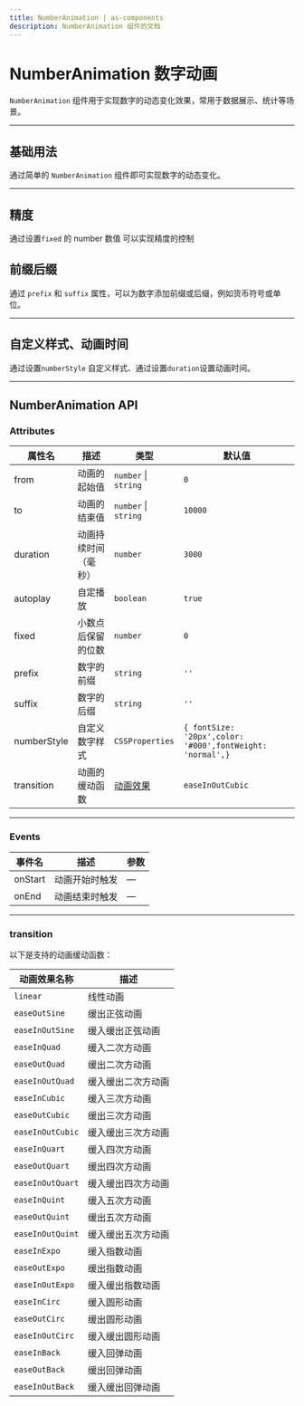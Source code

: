 ```yaml
---
title: NumberAnimation | as-components
description: NumberAnimation 组件的文档
---
```


# NumberAnimation 数字动画

`NumberAnimation` 组件用于实现数字的动态变化效果，常用于数据展示、统计等场景。

---

## 基础用法

通过简单的 `NumberAnimation` 组件即可实现数字的动态变化。

<preview path="../demo/NumberAnimation/Basic.vue" language="vue"></preview>

---

## 精度

通过设置`fixed` 的 number 数值 可以实现精度的控制
<preview path="../demo/NumberAnimation/Precision.vue" language="vue"></preview>

## 前缀后缀

通过 `prefix` 和 `suffix` 属性，可以为数字添加前缀或后缀，例如货币符号或单位。

<preview path="../demo/NumberAnimation/PrefixSuffix.vue" language="vue"></preview>

---

## 自定义样式、动画时间

通过设置`numberStyle` 自定义样式、通过设置`duration`设置动画时间。

<preview path="../demo/NumberAnimation/Custom.vue" language="vue"></preview>

---

## NumberAnimation API

### Attributes

| 属性名      | 描述                 | 类型                 | 默认值  |
| ----------- | -------------------- | -------------------- | ------- |
| from        | 动画的起始值         | `number` \| `string` | `0`     |
| to          | 动画的结束值         | `number` \| `string` | `10000` |
| duration    | 动画持续时间（毫秒） | `number`             | `3000`  |
| autoplay    | 自定播放             | `boolean`            | `true`  |
| fixed       | 小数点后保留的位数   | `number`             | `0`     |
| prefix      | 数字的前缀           | `string`             | `''`    |
| suffix      | 数字的后缀           | `string`             | `''`    |
| numberStyle | 自定义数字样式       | `CSSProperties`      | `{ fontSize: '20px',color: '#000',fontWeight: 'normal',} `        |
| transition       | 动画的缓动函数                 | [动画效果](#transition)   |`easeInOutCubic`

---

### Events

| 事件名  | 描述           | 参数 |
| ------- | -------------- | ---- |
| onStart | 动画开始时触发 | —    |
| onEnd   | 动画结束时触发 | —    |

---

### transition

以下是支持的动画缓动函数：

| 动画效果名称     | 描述               |
| ---------------- | ------------------ |
| `linear`         | 线性动画           |
| `easeOutSine`    | 缓出正弦动画       |
| `easeInOutSine`  | 缓入缓出正弦动画   |
| `easeInQuad`     | 缓入二次方动画     |
| `easeOutQuad`    | 缓出二次方动画     |
| `easeInOutQuad`  | 缓入缓出二次方动画 |
| `easeInCubic`    | 缓入三次方动画     |
| `easeOutCubic`   | 缓出三次方动画     |
| `easeInOutCubic` | 缓入缓出三次方动画 |
| `easeInQuart`    | 缓入四次方动画     |
| `easeOutQuart`   | 缓出四次方动画     |
| `easeInOutQuart` | 缓入缓出四次方动画 |
| `easeInQuint`    | 缓入五次方动画     |
| `easeOutQuint`   | 缓出五次方动画     |
| `easeInOutQuint` | 缓入缓出五次方动画 |
| `easeInExpo`     | 缓入指数动画       |
| `easeOutExpo`    | 缓出指数动画       |
| `easeInOutExpo`  | 缓入缓出指数动画   |
| `easeInCirc`     | 缓入圆形动画       |
| `easeOutCirc`    | 缓出圆形动画       |
| `easeInOutCirc`  | 缓入缓出圆形动画   |
| `easeInBack`     | 缓入回弹动画       |
| `easeOutBack`    | 缓出回弹动画       |
| `easeInOutBack`  | 缓入缓出回弹动画   |
